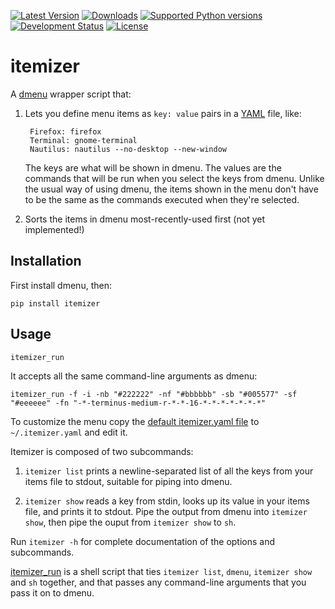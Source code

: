 [![Latest Version](https://pypip.in/version/itemizer/badge.svg)](https://pypi.python.org/pypi/itemizer/)
[![Downloads](https://pypip.in/download/itemizer/badge.svg)](https://pypi.python.org/pypi/itemizer/)
[![Supported Python versions](https://pypip.in/py_versions/itemizer/badge.svg)](https://pypi.python.org/pypi/itemizer/)
[![Development Status](https://pypip.in/status/itemizer/badge.svg)](https://pypi.python.org/pypi/itemizer/)
[![License](https://pypip.in/license/itemizer/badge.svg)](https://pypi.python.org/pypi/itemizer/)


itemizer
========

A [dmenu](http://tools.suckless.org/dmenu/) wrapper script that:

1. Lets you define menu items as `key: value` pairs in a
   [YAML](http://yaml.org/) file, like:

        Firefox: firefox
        Terminal: gnome-terminal
        Nautilus: nautilus --no-desktop --new-window

   The keys are what will be shown in dmenu. The values are the commands that
   will be run when you select the keys from dmenu. Unlike the usual way of
   using dmenu, the items shown in the menu don't have to be the same as the
   commands executed when they're selected.

2. Sorts the items in dmenu most-recently-used first (not yet implemented!)


Installation
------------

First install dmenu, then:

    pip install itemizer


Usage
-----

    itemizer_run

It accepts all the same command-line arguments as dmenu:

    itemizer_run -f -i -nb "#222222" -nf "#bbbbbb" -sb "#005577" -sf "#eeeeee" -fn "-*-terminus-medium-r-*-*-16-*-*-*-*-*-*-*"

To customize the menu copy the [default itemizer.yaml file](itemizer/itemizer.yaml) to `~/.itemizer.yaml`
and edit it.

Itemizer is composed of two subcommands:

1. `itemizer list` prints a newline-separated list of all the keys from your
   items file to stdout, suitable for piping into dmenu.

2. `itemizer show` reads a key from stdin, looks up its value in your items
   file, and prints it to stdout. Pipe the output from dmenu into
   `itemizer show`, then pipe the ouput from `itemizer show` to `sh`.

Run `itemizer -h` for complete documentation of the options and subcommands.

[itemizer_run](bin/itemizer_run) is a shell script that ties `itemizer list`, `dmenu`,
`itemizer show` and `sh` together, and that passes any command-line arguments
that you pass it on to dmenu.
